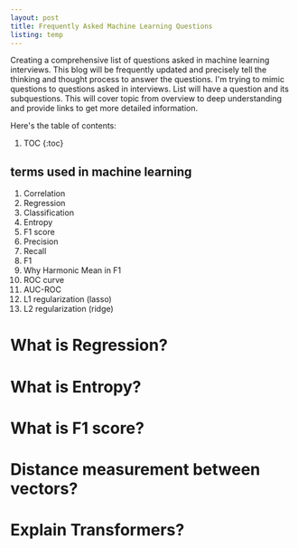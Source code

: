 ```yaml
---
layout: post
title: Frequently Asked Machine Learning Questions
listing: temp
---
```


Creating a comprehensive list of questions asked in machine learning interviews. This blog will be frequently updated and precisely tell the thinking and thought process to answer the questions. I'm trying to mimic questions to questions asked in interviews. List will have a question and its subquestions. This will cover topic from overview to deep understanding and provide links to get more detailed information. 


Here's the table of contents:

1. TOC
{:toc}

## terms used in machine learning

1. Correlation
1. Regression
1. Classification
1. Entropy
1. F1 score
1. Precision
1. Recall
1. F1 
1. Why Harmonic Mean in F1
1. ROC curve
1. AUC-ROC
1. L1 regularization (lasso)
1. L2 regularization (ridge)


# What is Regression?




# What is Entropy?

# What is F1 score?

# Distance measurement between vectors? 

# Explain Transformers?


[^1]: This is a footnote.
